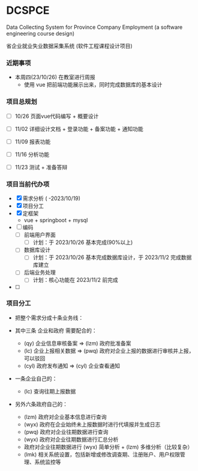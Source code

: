 # DCSPCE
Data Collecting System for Province Company Employment (a software engineering course design)

省企业就业失业数据采集系统 (软件工程课程设计项目)

### 近期事项
+ 本周四(23/10/26) 在教室进行周报
    + 使用 vue 把前端功能展示出来，同时完成数据库的基本设计

### 项目总规划
+ [ ] 10/26 页面vue代码编写 + 概要设计
+ [ ] 11/02 详细设计文档 + 登录功能 + 备案功能 + 通知功能
+ [ ] 11/09 报表功能
+ [ ] 11/16 分析功能
+ [ ] 11/23 测试 + 准备答辩 


### 项目当前代办项
+ [x] 需求分析 ( -2023/10/19)
+ [x] 项目分工
+ [x] 定框架
    + vue + springboot + mysql
+ [ ] 编码
    + [ ] 前端用户界面 
        + [ ] 计划：于 2023/10/26 基本完成(90%以上)
    + [ ] 数据库设计 
        + [ ] 计划：于 2023/10/26 基本完成数据库设计，于 2023/11/2 完成数据库建立
    + [ ] 后端业务处理
        + [ ] 计划：核心功能在 2023/11/2 前完成
+ [ ] 


### 项目分工
- 把整个需求分成十条业务线：
- 其中三条 企业和政府 需要配合的：
    - (qy) 企业信息审核备案 => (lzm) 政府批准备案
    - (lc) 企业上报相关数据 => (pwq) 政府对企业上报的数据进行审核并上报，可以驳回
    - (cyl) 政府发布通知 => (cyl) 企业查看通知

- 一条企业自己的：
    - (lc) 查询往期上报数据

- 另外六条政府自己的：
    - (lzm) 政府对企业基本信息进行查询
    - (wyx) 政府在企业始终未上报数据时进行代填报并生成日志
    - (pwq) 政府对企业往期数据进行查询
    - (wyx) 政府对企业往期数据进行汇总分析
    - 政府对企业往期数据进行 (wyx) 简单分析 + (lzm) 多维分析（比较复杂）
    - (lmk) 相关系统设置，包括新增或修改调查期、注册账户、用户权限管理、系统监控等